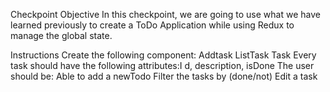 Checkpoint Objective
In this checkpoint, we are going to use what we have learned previously to create a ToDo Application while using Redux to manage the global state.

Instructions
Create  the following component:
Addtask
ListTask
Task
Every task should have the following attributes:I d, description, isDone
The user should be:
Able to add a newTodo
Filter the tasks by (done/not)
Edit a task
